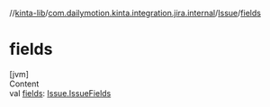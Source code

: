 //[kinta-lib](../../../index.md)/[com.dailymotion.kinta.integration.jira.internal](../index.md)/[Issue](index.md)/[fields](fields.md)



# fields  
[jvm]  
Content  
val [fields](fields.md): [Issue.IssueFields](-issue-fields/index.md)  




